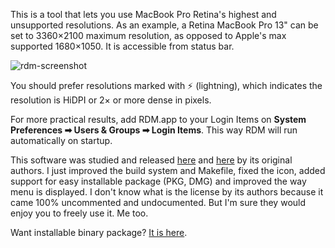 This is a tool that lets you use MacBook Pro Retina's highest and unsupported resolutions.
As an example, a Retina MacBook Pro 13" can be set to 3360×2100 maximum resolution, as
opposed to Apple's max supported 1680×1050. It is accessible from status bar.

![rdm-screenshot](https://cloud.githubusercontent.com/assets/3484242/7100316/255a7d74-dff0-11e4-9bf9-16e726336e29.png)

You should prefer resolutions marked with ⚡️ (lightning), which indicates the resolution
is HiDPI or 2× or more dense in pixels.

For more practical results, add RDM.app to your Login Items on **System Preferences ➡ Users & Groups ➡ Login Items**.
This way RDM will run automatically on startup.

This software was studied and released [here](http://garethjenkins.com/2012/07/01/investigating-a-high-resolution-retina-utility-for-macbook-pro-1x-and-2x-modes/#comment-623)
and [here](http://www.reddit.com/r/apple/comments/vi9yf/set_your_retina_macbook_pros_resolution_to/)
by its original authors. I just improved the build system and Makefile, fixed the icon,
added support for easy installable package (PKG, DMG) and improved the way menu is displayed.
I don't know what is the license by its authors because it came 100% uncommented and
undocumented. But I'm sure they would enjoy you to freely use it. Me too.

Want installable binary package? [It is here](http://avi.alkalay.net/software/RDM/).

